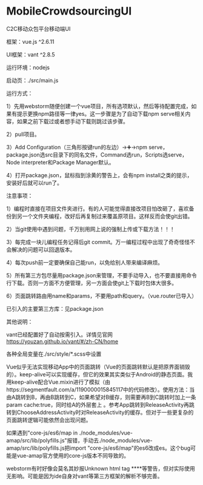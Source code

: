 # MobileCrowdsourcingUI
C2C移动众包平台移动端UI

框架：vue.js ^2.6.11

UI框架：vant ^2.8.5

运行环境：nodejs

启动页：./src/main.js



运行方式：

1）先用webstorm随便创建一个vue项目，所有选项默认，然后等待配置完成，如果有提示更换npm路径等一律yes。这一步骤是为了自动下载npm serve相关内容，如果之前下载过或者想手动下载则跳过该步骤。

2）pull项目。

3）Add Configuration（三角形按键run的左边）->➕->npm serve，package.json选src目录下的同名文件，Command选run，Scripts选serve，Node interpreter和Package Manager默认。

4）打开package.json，鼠标指到涂黄的警告上，会有npm install之类的提示，安装好后就可以run了。



注意事项：

1）编程时直接在项目文件夹进行。有的人可能觉得直接改项目怕改砸了，喜欢备份到另一个文件夹编程，改好后再复制过来覆盖原项目。这样反而会使git出错。

2）当git使用中遇到问题，千万别用网上说的强制上传或下载方法！！！

3）每完成一块儿编程任务记得后git commit。万一编程过程中出现了奇奇怪怪不会解决的问题可以回退版本。

4）每次push前一定要确保自己能run，以免给别人带来编译麻烦。

5）所有第三方包尽量用package.json来管理，不要手动导入，也不要直接用命令行下载。否则一方面不方便管理，另一方面会使git上下载时包体大很多。

6）页面跳转路由用name和params，不要用path和query。（vue.router已导入）



已引入的主要第三方库：见package.json



其他说明：

vant已经配置好了自动按需引入。详情见官网 https://youzan.github.io/vant/#/zh-CN/home

各种全局变量在./src/style/*.scss中设置

Vue似乎无法实现移动App中的页面跳转（Vue的页面跳转默认是把原界面销毁的）。keep-alive可以实现缓存，但它的效果其实类似于Android的静态页面。我用keep-alive配合Vue.mixin进行了模拟（由https://segmentfault.com/a/1190000015845117中的代码修改）。使用方法：当由A跳转到B，再由B跳转到C，如果希望对B缓存，则需要再B到C跳转时加上一条param cache:true，同时给A的<router-view>外层套上<keep-alive> 。参考App跳转到ReleaseActivity再跳转到ChooseAddressActivity时对ReleaseActivity的缓存。但对于一些更复杂的页面跳转逻辑可能依然会出现问题。

如果遇到"core-js/es6/map in ./node_modules/vue-amap/src/lib/polyfills.js"报错，手动去./node_modules/vue-amap/src/lib/polyfills.js把import "core-js/es6/map"的es6改成es。这个bug可能是vue-amap官方使用的core-js版本不同导致的。

webstorm有时好像会莫名其妙报Unknown html tag ****等警告，但对实际使用无影响。可能是因为ide自身对vant等第三方框架的解析不够完善。
